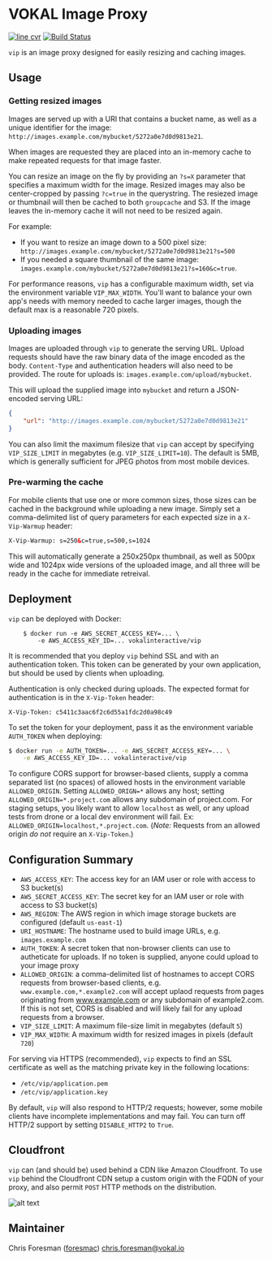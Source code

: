 # VOKAL Image Proxy

[![line cvr](https://cvr.vokal.io/vokal/vip/shield.svg)](https://cvr.vokal.io/vokal/vip) [![Build Status](https://drone.vokal.io/api/badge/github.com/vokal/vip/status.svg?branch=master)](https://drone.vokal.io/github.com/vokal/vip)

`vip` is an image proxy designed for easily resizing and caching images.


## Usage

### Getting resized images

Images are served up with a URI that contains a bucket name, as well as a unique identifier for the image: `http://images.example.com/mybucket/5272a0e7d0d9813e21`.

When images are requested they are placed into an in-memory cache to make repeated requests for that image faster.

You can resize an image on the fly by providing an `?s=X` parameter that specifies
a maximum width for the image. Resized images may also be center-cropped by passing `?c=true` in the querystring. The resiezed image or thumbnail will then be cached to both `groupcache` and S3. If the image leaves the in-memory cache it will not need to be resized again.

For example:
- If you want to resize an image down to a 500 pixel size:
  `http://images.example.com/mybucket/5272a0e7d0d9813e21?s=500`
- If you needed a square thumbnail of the same image:
  `images.example.com/mybucket/5272a0e7d0d9813e21?s=160&c=true`. 

For performance reasons, `vip` has a configurable maximum width, set via the environment
variable `VIP_MAX_WIDTH`. You'll want to balance your own app's needs with memory needed to
cache larger images, though the default max is a reasonable 720 pixels.

### Uploading images

Images are uploaded through `vip` to generate the serving URL. Upload requests should
have the raw binary data of the image encoded as the body. `Content-Type` and authentication headers will also need to be provided. The route for uploads is: `images.example.com/upload/mybucket`.

This will upload the supplied image into `mybucket` and return a JSON-encoded serving URL:
```json
{
    "url": "http://images.example.com/mybucket/5272a0e7d0d9813e21"
}
```

You can also limit the maximum filesize that `vip` can accept by specifying `VIP_SIZE_LIMIT` in megabytes (e.g. `VIP_SIZE_LIMIT=10`). The default is 5MB, which is generally sufficient for JPEG photos from most mobile devices.

### Pre-warming the cache

For mobile clients that use one or more common sizes, those sizes can be cached in the background while uploading a new image. Simply set a comma-delimited list of query parameters for each expected size in a `X-Vip-Warmup` header:
```html
X-Vip-Warmup: s=250&c=true,s=500,s=1024
```
This will automatically generate a 250x250px thumbnail, as well as 500px wide and 1024px wide versions of the uploaded image, and all three will be ready in the cache for immediate retreival.


## Deployment

`vip` can be deployed with Docker:

        $ docker run -e AWS_SECRET_ACCESS_KEY=... \
            -e AWS_ACCESS_KEY_ID=... vokalinteractive/vip

It is recommended that you deploy `vip` behind SSL and with an authentication token. This
token can be generated by your own application, but should be used by clients when uploading.

Authentication is only checked during uploads. The expected format for authentication is in the
`X-Vip-Token` header:
```
X-Vip-Token: c5411c3aac6f2c6d55a1fdc2d0a98c49
```

To set the token for your deployment, pass it as the environment variable `AUTH_TOKEN` when deploying:
```bash
$ docker run -e AUTH_TOKEN=... -e AWS_SECRET_ACCESS_KEY=... \
    -e AWS_ACCESS_KEY_ID=... vokalinteractive/vip
```

To configure CORS support for browser-based clients, supply a comma separated list (no spaces) of allowed hosts in the environment variable `ALLOWED_ORIGIN`. Setting `ALLOWED_ORIGN=*` allows any host; setting `ALLOWED_ORIGIN=*.project.com` allows any subdomain of project.com. For staging setups, you likely want to allow `localhost` as well, or any upload tests from drone or a local dev environment will fail. Ex: `ALLOWED_ORIGIN=localhost,*.project.com`. (_Note:_ Requests from an allowed origin _do not_ require an `X-Vip-Token`.)


## Configuration Summary

- `AWS_ACCESS_KEY`: The access key for an IAM user or role with access to S3 bucket(s)
- `AWS_SECRET_ACCESS_KEY`: The secret key for an IAM user or role with access to S3 bucket(s)
- `AWS_REGION`: The AWS region in which image storage buckets are configured (default `us-east-1`)
- `URI_HOSTNAME`: The hostname used to build image URLs, e.g. `images.example.com`
- `AUTH_TOKEN`: A secret token that non-browser clients can use to autheticate for uploads. If no token is supplied, anyone could upload to your image proxy
- `ALLOWED_ORIGIN`: a comma-delimited list of hostnames to accept CORS requests from browser-based clients, e.g. `www.example.com,*.example2.com` will accept uplaod requests from pages originating from www.example.com or any subdomain of example2.com. If this is not set, CORS is disabled and will likely fail for any upload requests from a browser.
- `VIP_SIZE_LIMIT`: A maximum file-size limit in megabytes (default `5`)
- `VIP_MAX_WIDTH`: A maximum width for resized images in pixels (default `720`)

For serving via HTTPS (recommended), `vip` expects to find an SSL certificate as well as the matching private key in the following locations:
- `/etc/vip/application.pem`
- `/etc/vip/application.key`

By default, `vip` will also respond to HTTP/2 requests; however, some mobile clients have incomplete implementations and may fail. You can turn off HTTP/2 support by setting `DISABLE_HTTP2` to `True`.


## Cloudfront

`vip` can (and should be) used behind a CDN like Amazon Cloudfront. To use `vip` behind the 
Cloudfront CDN setup a custom origin with the FQDN of your proxy, and also permit `POST` HTTP 
methods on the distribution.

![alt text](https://images.vokal.io/vokalvip/c528c0a28a980402a236267e60009422?s=650 "VIP was here")


## Maintainer

Chris Foresman ([foresmac](https://github.com/foresmac/)) chris.foresman@vokal.io
